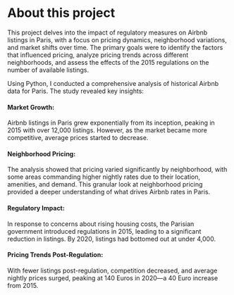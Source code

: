 # About this project 

This project delves into the impact of regulatory measures on Airbnb listings in Paris, with a focus on pricing dynamics, neighborhood variations, and market shifts over time. 
The primary goals were to identify the factors that influenced pricing, analyze pricing trends across different neighborhoods, and assess the effects of the 2015 regulations on the number of available listings.

Using Python, I conducted a comprehensive analysis of historical Airbnb data for Paris. The study revealed key insights:

#### Market Growth: 
Airbnb listings in Paris grew exponentially from its inception, peaking in 2015 with over 12,000 listings. However, as the market became more competitive, average prices started to decrease.

#### Neighborhood Pricing: 
The analysis showed that pricing varied significantly by neighborhood, with some areas commanding higher nightly rates due to their location, amenities, and demand. This granular look at neighborhood pricing provided a deeper understanding of what drives Airbnb rates in Paris.

#### Regulatory Impact: 
In response to concerns about rising housing costs, the Parisian government introduced regulations in 2015, leading to a significant reduction in listings. By 2020, listings had bottomed out at under 4,000.

#### Pricing Trends Post-Regulation:
With fewer listings post-regulation, competition decreased, and average nightly prices surged, peaking at 140 Euros in 2020—a 40 Euro increase from 2015.
